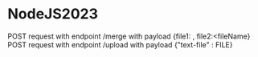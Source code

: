 # NodeJS2023

POST request with endpoint /merge with payload {file1:<fileName> , file2:<fileName} 
POST request with endpoint /upload with payload {"text-file" : FILE}
